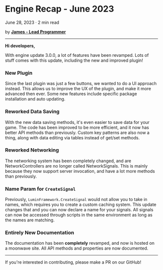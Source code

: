 # Engine Recap - June 2023
June 28, 2023 · 2 min read

by **[James - Lead Programmer](https://github.com/lolmansReturn)**

---

**Hi developers,**

With engine update 3.0.0, a lot of features have been revamped. Lots of stuff comes with this update, including the new and improved plugin!

### New Plugin

Since the last plugin was just a few buttons, we wanted to do a UI approach instead. This allows us to improve the UX of the plugin, and make it more advanced then ever. Some new features include specific package installation and auto updating.

### Reworked Data Saving

With the new data saving methods, it's even easier to save data for your game. The code has been improved to be more efficient, and it now has better API methods than previously. Custom key patterns are also now a thing, along with data editing via tables instead of get/set methods.

### Reworked Networking

The networking system has been completely changed, and are NetworkControllers are no longer called NetworkSignals. This is mainly because they now support server invocation, and have a lot more methods than previously.

### Name Param for `CreateSignal`

Previously, `LuminFramework.CreateSignal` would not allow you to take in names, which requires you to create a custom caching system. This update changes that and you can now declare a name for your signals. All signals can now be accessed through scripts in the same environment as long as the names are matching.

### Entirely New Documentation

The documentation has been **completely** revamped, and now is hosted on a moonwave site. All API methods and properties are now documented.

---

If you're interested in contributing, please make a PR on our GitHub!